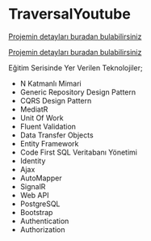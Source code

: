 # TraversalYoutube

<a href="https://www.linkedin.com/feed/update/urn:li:activity:7155558496111931392/"> Projemin detayları buradan bulabilirsiniz </a>

<a href="https://www.traversal.urusoftware.com"> Projemin detayları buradan bulabilirsiniz </a>

Eğitim Serisinde Yer Verilen Teknolojiler;
- N Katmanlı Mimari
- Generic Repository Design Pattern
- CQRS Design Pattern
- MediatR
- Unit Of Work
- Fluent Validation
- Data Transfer Objects
- Entity Framework
- Code First SQL Veritabanı Yönetimi
- Identity
- Ajax
- AutoMapper
- SignalR
- Web API
- PostgreSQL
- Bootstrap
- Authentication
- Authorization
